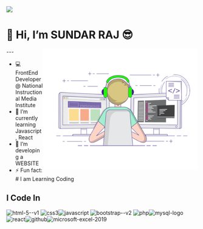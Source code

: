 <img src='https://staging3.nimiprojects.in/sundar/github.png' />


# 👋 Hi, I’m SUNDAR RAJ 😎
<img align="right" alt="GIF" src="https://github.com/AswinBarath/AswinBarath/blob/master/coding.gif?raw=true" width="408" height="318" />
---

- 💻 FrontEnd Developer @ National Instructional Media Institute
- 🌱 I’m currently learning Javascript , React
- 🧩 I’m developing a WEBSITE
- ⚡ Fun fact: # I am Learning Coding


##  I Code In
<img width="48" height="48" src="https://img.icons8.com/color/48/html-5--v1.png" alt="html-5--v1"/> <img width="48" height="48" src="https://img.icons8.com/color/48/css3.png" alt="css3"/><img width="48" height="48" src="https://img.icons8.com/fluency/48/javascript.png" alt="javascript"/> <img width="48" height="48" src="https://img.icons8.com/color/48/bootstrap--v2.png" alt="bootstrap--v2"/> <img width="50" height="50" src="https://img.icons8.com/ios-filled/50/php.png" alt="php"/><img width="48" height="48" src="https://img.icons8.com/fluency/48/mysql-logo.png" alt="mysql-logo"/><img width="16" height="16" src="https://img.icons8.com/office/16/react.png" alt="react"/><img width="64" height="64" src="https://img.icons8.com/glyph-neue/64/github.png" alt="github"/><img width="48" height="48" src="https://img.icons8.com/fluency/48/microsoft-excel-2019.png" alt="microsoft-excel-2019"/>
<!---
sundarrajcs/sundarrajcs is a ok✨ special ✨ repository because its `README.md` (this file) appears on your GitHub profile.
You can click the Preview link to take a look at your changes.  d
--->
